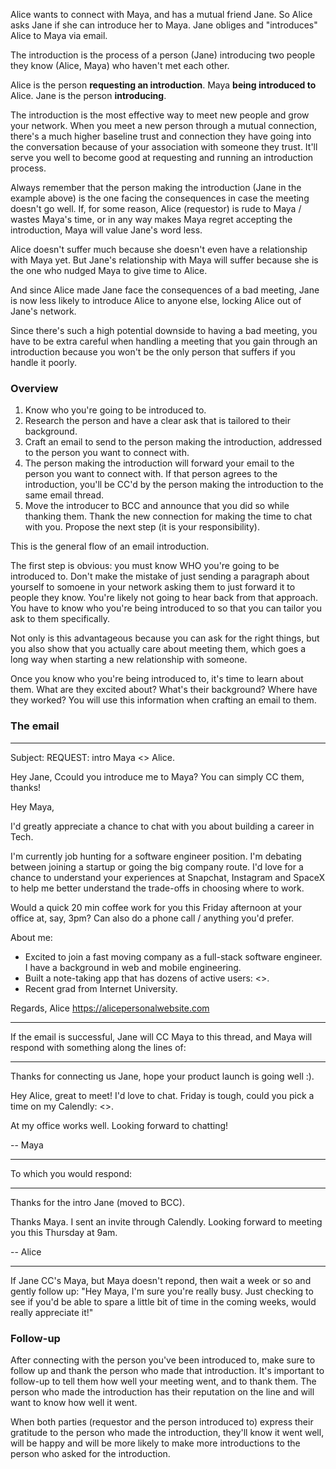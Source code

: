 Alice wants to connect with Maya, and has a mutual friend Jane. So Alice asks Jane if she can introduce her to Maya. Jane obliges and "introduces" Alice to Maya via email.

The introduction is the process of a person (Jane) introducing two people they know (Alice, Maya) who haven't met each other.

Alice is the person **requesting an introduction**.
Maya **being introduced to** Alice.
Jane is the person **introducing**.

The introduction is the most effective way to meet new people and grow your network. When you meet a new person through a mutual connection, there's a much higher baseline trust and connection they have going into the conversation because of your association with someone they trust. It'll serve you well to become good at requesting and running an introduction process.

Always remember that the person making the introduction (Jane in the example above) is the one facing the consequences in case the meeting doesn't go well. If, for some reason, Alice (requestor) is rude to Maya / wastes Maya's time, or in any way makes Maya regret accepting the introduction, Maya will value Jane's word less.

Alice doesn't suffer much because she doesn't even have a relationship with Maya yet. But Jane's relationship with Maya will suffer because she is the one who nudged Maya to give time to Alice.

And since Alice made Jane face the consequences of a bad meeting, Jane is now less likely to introduce Alice to anyone else, locking Alice out of Jane's network.

Since there's such a high potential downside to having a bad meeting, you have to be extra careful when handling a meeting that you gain through an introduction because you won't be the only person that suffers if you handle it poorly.

### Overview

1. Know who you're going to be introduced to.
2. Research the person and have a clear ask that is tailored to their background.
3. Craft an email to send to the person making the introduction, addressed to the person you want to connect with.
4. The person making the introduction will forward your email to the person you want to connect with. If that person agrees to the introduction, you'll be CC'd by the person making the introduction to the same email thread.
5. Move the introducer to BCC and announce that you did so while thanking them. Thank the new connection for making the time to chat with you. Propose the next step (it is your responsibility).

This is the general flow of an email introduction.

The first step is obvious: you must know WHO you're going to be introduced to. Don't make the mistake of just sending a paragraph about yourself to somoene in your network asking them to just forward it to people they know. You're likely not going to hear back from that approach. You have to know who you're being introduced to so that you can tailor you ask to them specifically.

Not only is this advantageous because you can ask for the right things, but you also show that you actually care about meeting them, which goes a long way when starting a new relationship with someone.

Once you know who you're being introduced to, it's time to learn about them. What are they excited about? What's their background? Where have they worked? You will use this information when crafting an email to them.

### The email

----

Subject: REQUEST: intro Maya <> Alice.

Hey Jane, Ccould you introduce me to Maya? You can simply CC them, thanks!

Hey Maya,

I'd greatly appreciate a chance to chat with you about building a career in Tech. 

I'm currently job hunting for a software engineer position. I'm debating between joining a startup or going the big company route. I'd love for a chance to understand your experiences at Snapchat, Instagram and SpaceX to help me better understand the trade-offs in choosing where to work.

Would a quick 20 min coffee work for you this Friday afternoon at your office at, say, 3pm? Can also do a phone call / anything you'd prefer.

About me:
- Excited to join a fast moving company as a full-stack software engineer. I have a background in  web and mobile engineering.
- Built a note-taking app that has dozens of active users: <>.
- Recent grad from Internet University.

Regards,
Alice
https://alicepersonalwebsite.com

----

If the email is successful, Jane will CC Maya to this thread, and Maya will respond with something along the lines of:

----
Thanks for connecting us Jane, hope your product launch is going well :).

Hey Alice, great to meet! I'd love to chat. Friday is tough, could you pick a time on my Calendly: <>. 

At my office works well. Looking forward to chatting!

-- Maya

----

To which you would respond: 

----
Thanks for the intro Jane (moved to BCC).

Thanks Maya. I sent an invite through Calendly. Looking forward to meeting you this Thursday at 9am.

-- Alice

----

If Jane CC's Maya, but Maya doesn't repond, then wait a week or so and gently follow up: "Hey Maya, I'm sure you're really busy. Just checking to see if you'd be able to spare a little bit of time in the coming weeks, would really appreciate it!"

### Follow-up

After connecting with the person you've been introduced to, make sure to follow up and thank the person who made that introduction. It's important to follow-up to tell them how well your meeting went, and to thank them. The person who made the introduction has their reputation on the line and will want to know how well it went.

When both parties (requestor and the person introduced to) express their gratitude to the person who made the introduction, they'll know it went well, will be happy and will be more likely to make more introductions to the person who asked for the introduction.
